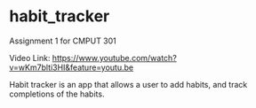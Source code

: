 # habit_tracker
Assignment 1 for CMPUT 301

Video Link: https://www.youtube.com/watch?v=wKm7blti3HI&feature=youtu.be

Habit tracker is an app that allows a user to add habits, and track completions of the habits. 

